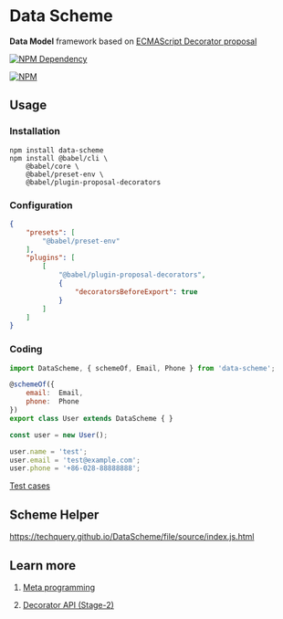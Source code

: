 # Data Scheme

**Data Model** framework based on [ECMAScript Decorator proposal](https://github.com/tc39/proposal-decorators)

[![NPM Dependency](https://david-dm.org/TechQuery/DataScheme.svg)](https://david-dm.org/TechQuery/DataScheme)

[![NPM](https://nodei.co/npm/data-scheme.png?downloads=true&downloadRank=true&stars=true)](https://nodei.co/npm/data-scheme/)



## Usage

### Installation

```Shell
npm install data-scheme
npm install @babel/cli \
    @babel/core \
    @babel/preset-env \
    @babel/plugin-proposal-decorators
```

### Configuration

```JSON
{
    "presets": [
        "@babel/preset-env"
    ],
    "plugins": [
        [
            "@babel/plugin-proposal-decorators",
            {
                "decoratorsBeforeExport": true
            }
        ]
    ]
}
```

### Coding

```JavaScript
import DataScheme, { schemeOf, Email, Phone } from 'data-scheme';

@schemeOf({
    email:  Email,
    phone:  Phone
})
export class User extends DataScheme { }

const user = new User();

user.name = 'test';
user.email = 'test@example.com';
user.phone = '+86-028-88888888';
```

[Test cases](https://techquery.github.io/DataScheme/test-file/test/DataScheme.js.html#lineNumber29)



## Scheme Helper

https://techquery.github.io/DataScheme/file/source/index.js.html



## Learn more

 1. [Meta programming](https://github.com/tc39/proposal-decorators/blob/master/METAPROGRAMMING.md)

 2. [Decorator API (Stage-2)](https://github.com/tc39/proposal-decorators/blob/master/TAXONOMY.md)
